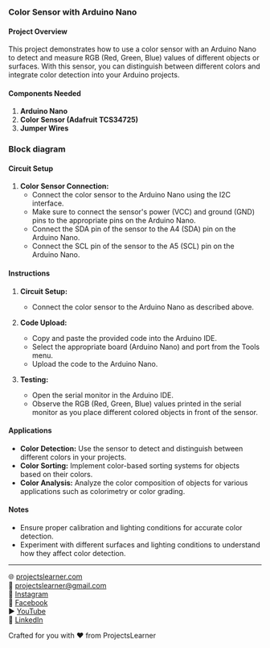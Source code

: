 ### Color Sensor with Arduino Nano

#### Project Overview

This project demonstrates how to use a color sensor with an Arduino Nano to detect and measure RGB (Red, Green, Blue) values of different objects or surfaces. With this sensor, you can distinguish between different colors and integrate color detection into your Arduino projects.

#### Components Needed

1. **Arduino Nano**
2. **Color Sensor (Adafruit TCS34725)**
3. **Jumper Wires**

### Block diagram


#### Circuit Setup

1. **Color Sensor Connection:**
   - Connect the color sensor to the Arduino Nano using the I2C interface.
   - Make sure to connect the sensor's power (VCC) and ground (GND) pins to the appropriate pins on the Arduino Nano.
   - Connect the SDA pin of the sensor to the A4 (SDA) pin on the Arduino Nano.
   - Connect the SCL pin of the sensor to the A5 (SCL) pin on the Arduino Nano.

#### Instructions

1. **Circuit Setup:**
   - Connect the color sensor to the Arduino Nano as described above.

2. **Code Upload:**
   - Copy and paste the provided code into the Arduino IDE.
   - Select the appropriate board (Arduino Nano) and port from the Tools menu.
   - Upload the code to the Arduino Nano.

3. **Testing:**
   - Open the serial monitor in the Arduino IDE.
   - Observe the RGB (Red, Green, Blue) values printed in the serial monitor as you place different colored objects in front of the sensor.

#### Applications

- **Color Detection:** Use the sensor to detect and distinguish between different colors in your projects.
- **Color Sorting:** Implement color-based sorting systems for objects based on their colors.
- **Color Analysis:** Analyze the color composition of objects for various applications such as colorimetry or color grading.

#### Notes

- Ensure proper calibration and lighting conditions for accurate color detection.
- Experiment with different surfaces and lighting conditions to understand how they affect color detection.

---

🌐 [projectslearner.com](https://projectslearner.com)  
📧 [projectslearner@gmail.com](mailto:projectslearner@gmail.com)  
📸 [Instagram](https://www.instagram.com/projectslearner/)  
📘 [Facebook](https://www.facebook.com/projectslearner)  
▶️ [YouTube](https://www.youtube.com/@ProjectsLearner)  
📘 [LinkedIn](https://www.linkedin.com/in/projectslearner)  

Crafted for you with ❤️ from ProjectsLearner